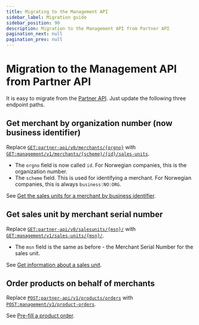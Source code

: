 ```yaml
---
title: Migrating to the Management API
sidebar_label: Migration guide
sidebar_position: 90
description: Migration to the Management API from Partner API
pagination_next: null
pagination_prev: null
---
```


# Migration to the Management API from Partner API

It is easy to migrate from the [Partner API](https://developer.vippsmobilepay.com/docs/APIs/partner-api/).
Just update the following three endpoint paths.

## Get merchant by organization number (now business identifier)

Replace
[`GET:partner-api/v0/merchants/{orgno}`](https://developer.vippsmobilepay.com/api/partner#tag/Merchants/operation/getMerchant)
with
[`GET:management/v1/merchants/{scheme}/{id}/sales-units`](https://developer.vippsmobilepay.com/api/management/#tag/Merchants/operation/getMerchantSalesUnits).

* The `orgno` field is now called `id`. For Norwegian companies, this is the organization number.
* The `scheme` field. This is used for identifying a merchant. For Norwegian companies, this is always `business:NO:ORG`.


See [Get the sales units for a merchant by business identifier](https://developer.vippsmobilepay.com/docs/APIs/management-api/management-api-guide/#get-the-sales-units-for-a-merchant-by-business-identifier).


## Get sales unit by merchant serial number

Replace
[`GET:partner-api/v0/salesunits/{msn}/`](https://developer.vippsmobilepay.com/api/partner#tag/Sales-units/operation/getMSN)
with
[`GET:management/v1/sales-units/{msn}/`](https://developer.vippsmobilepay.com/api/management/#tag/Sales-units/operation/getMsn).

* The `msn` field is the same as before - the Merchant Serial Number for the sales unit.

See [Get information about a sales unit](https://developer.vippsmobilepay.com/docs/APIs/management-api/management-api-guide/#get-information-about-a-sales-unit).

## Order products on behalf of merchants

Replace
[`POST:partner-api/v1/products/orders`](https://developer.vippsmobilepay.com/api/partner#tag/Vipps-Product-Orders/operation/orderProduct)
with
[`POST:management/v1/product-orders`](https://developer.vippsmobilepay.com/api/management/#tag/Product-orders).

 See [Pre-fill a product order](https://developer.vippsmobilepay.com/docs/APIs/management-api/management-api-guide/#pre-fill-a-product-order).
